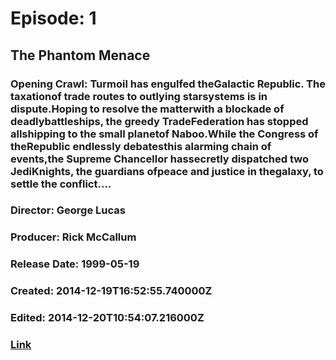 # Episode: 1
## The Phantom Menace
### Opening Crawl: Turmoil has engulfed theGalactic Republic. The taxationof trade routes to outlying starsystems is in dispute.Hoping to resolve the matterwith a blockade of deadlybattleships, the greedy TradeFederation has stopped allshipping to the small planetof Naboo.While the Congress of theRepublic endlessly debatesthis alarming chain of events,the Supreme Chancellor hassecretly dispatched two JediKnights, the guardians ofpeace and justice in thegalaxy, to settle the conflict....
### Director: George Lucas
### Producer: Rick McCallum
### Release Date: 1999-05-19
### Created: 2014-12-19T16:52:55.740000Z
### Edited: 2014-12-20T10:54:07.216000Z
### [Link](https://swapi.dev/api/films/4/)